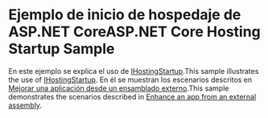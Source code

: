 # <a name="aspnet-core-hosting-startup-sample"></a><span data-ttu-id="4c36b-101">Ejemplo de inicio de hospedaje de ASP.NET Core</span><span class="sxs-lookup"><span data-stu-id="4c36b-101">ASP.NET Core Hosting Startup Sample</span></span>

<span data-ttu-id="4c36b-102">En este ejemplo se explica el uso de [IHostingStartup](https://docs.microsoft.com/dotnet/api/microsoft.aspnetcore.hosting.ihostingstartup).</span><span class="sxs-lookup"><span data-stu-id="4c36b-102">This sample illustrates the use of [IHostingStartup](https://docs.microsoft.com/dotnet/api/microsoft.aspnetcore.hosting.ihostingstartup).</span></span> <span data-ttu-id="4c36b-103">En él se muestran los escenarios descritos en [Mejorar una aplicación desde un ensamblado externo](https://docs.microsoft.com/aspnet/core/fundamentals/host/platform-specific-configuration).</span><span class="sxs-lookup"><span data-stu-id="4c36b-103">This sample demonstrates the scenarios described in [Enhance an app from an external assembly](https://docs.microsoft.com/aspnet/core/fundamentals/host/platform-specific-configuration).</span></span>
